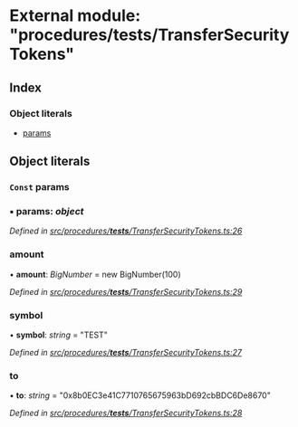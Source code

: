 # External module: "procedures/**tests**/TransferSecurityTokens"

## Index

### Object literals

- [params](_procedures___tests___transfersecuritytokens_.md#const-params)

## Object literals

### `Const` params

### ▪ **params**: _object_

_Defined in [src/procedures/**tests**/TransferSecurityTokens.ts:26](https://github.com/PolymathNetwork/polymath-sdk/blob/d34930f/src/procedures/__tests__/TransferSecurityTokens.ts#L26)_

### amount

• **amount**: _BigNumber_ = new BigNumber(100)

_Defined in [src/procedures/**tests**/TransferSecurityTokens.ts:29](https://github.com/PolymathNetwork/polymath-sdk/blob/d34930f/src/procedures/__tests__/TransferSecurityTokens.ts#L29)_

### symbol

• **symbol**: _string_ = "TEST"

_Defined in [src/procedures/**tests**/TransferSecurityTokens.ts:27](https://github.com/PolymathNetwork/polymath-sdk/blob/d34930f/src/procedures/__tests__/TransferSecurityTokens.ts#L27)_

### to

• **to**: _string_ = "0x8b0EC3e41C7710765675963bD692cbBDC6De8670"

_Defined in [src/procedures/**tests**/TransferSecurityTokens.ts:28](https://github.com/PolymathNetwork/polymath-sdk/blob/d34930f/src/procedures/__tests__/TransferSecurityTokens.ts#L28)_

